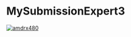 # MySubmissionExpert3
[![amdrx480](https://circleci.com/gh/amdrx480//MySubmissionExpert3.svg?style=svg)](https://app.circleci.com/gh/amdrx480/MySubmissionExpert3)
